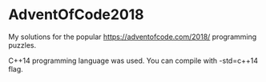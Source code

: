 # AdventOfCode2018
My solutions for the popular https://adventofcode.com/2018/ programming puzzles. 

C++14 programming language was used. You can compile with -std=c++14 flag. 
